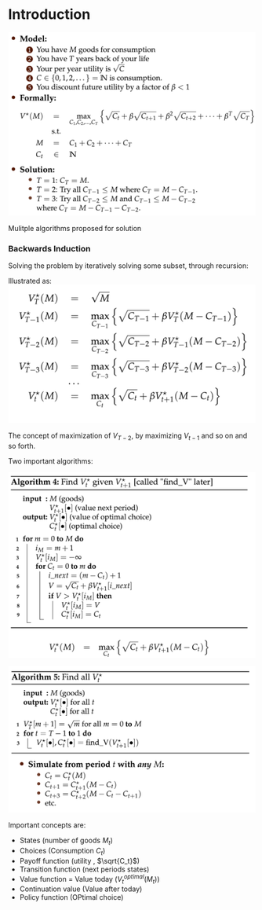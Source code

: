 # Introduction

![Simplest model](assets/markdown-img-paste-20190203132251674.png)

Mulitple algorithms proposed for solution

### Backwards Induction

Solving the problem by iteratively solving some subset, through recursion:

Illustrated as:
![Backwards induction](assets/markdown-img-paste-20190203133351941.png)

The concept of maximization of $V_{T-2}$, by maximizing $V_{t-1}$ and so on and so forth.

Two important algorithms:

![Find $V$ algorithm](assets/markdown-img-paste-20190203134415209.png)

![FInd all $V$ algorithm](assets/markdown-img-paste-20190203134449286.png)


Important concepts are:

- States (number of goods $M_t$)
- Choices (Consumption $C_t$)
- Payoff function (utility , $\sqrt{C_t}$)
- Transition function (next periods states)
- Value function = Value today (${V}^{optimal}_{t}({M}_{t})$)
- Continuation value (Value after today)
- Policy function (OPtimal choice)
